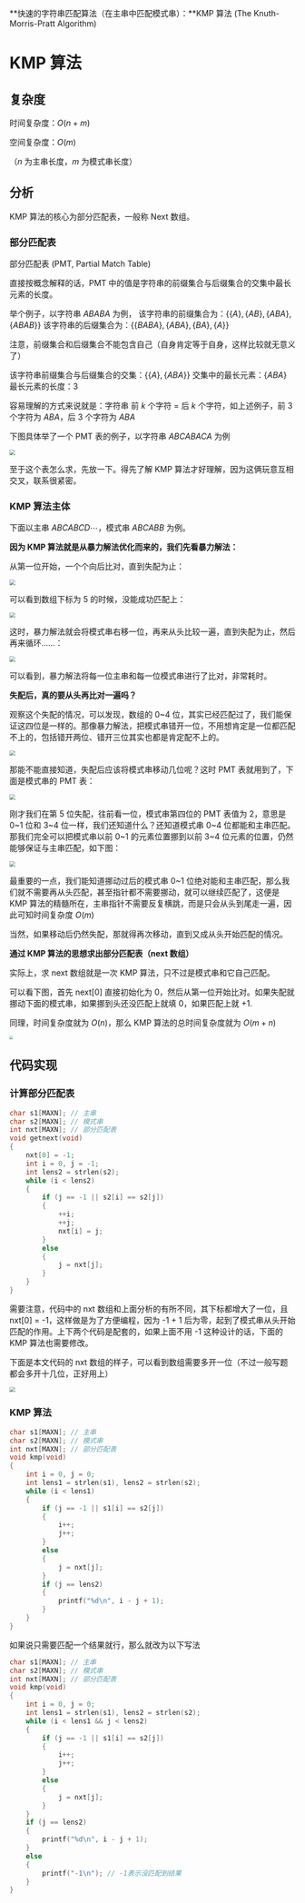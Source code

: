 **快速的字符串匹配算法（在主串中匹配模式串）：**KMP 算法 (The Knuth-Morris-Pratt Algorithm)

<!--more-->

# KMP 算法

## 复杂度

时间复杂度：$O(n+m)$ 

空间复杂度：$O(m)$

（$n$ 为主串长度，$m$ 为模式串长度）

## 分析

KMP 算法的核心为部分匹配表，一般称 Next 数组。

### 部分匹配表

部分匹配表 (PMT, Partial Match Table)

直接按概念解释的话，PMT 中的值是字符串的前缀集合与后缀集合的交集中最长元素的长度。

举个例子，以字符串 $ABABA$ 为例，
该字符串的前缀集合为：$\big\{\{A\},\{AB\},\{ABA\},\{ABAB\}\big\}$
该字符串的后缀集合为：$\big\{\{BABA\},\{ABA\},\{BA\},\{A\}\big\}$

注意，前缀集合和后缀集合不能包含自己（自身肯定等于自身，这样比较就无意义了）

该字符串前缀集合与后缀集合的交集：$\big\{\{A\},\{ABA\}\big\}$
交集中的最长元素：$\{ABA\}$
最长元素的长度：$3$

容易理解的方式来说就是：字符串 前 $k$ 个字符 = 后 $k$ 个字符，如上述例子，前 $3$ 个字符为 $ABA$，后 $3$ 个字符为 $ABA$

下图具体举了一个 PMT 表的例子，以字符串 $ABCABACA$ 为例

<img src="https://assets.zouht.com/img/note/19-01.webp" style="zoom:60%;" />

至于这个表怎么求，先放一下。得先了解 KMP 算法才好理解，因为这俩玩意互相交叉，联系很紧密。

### KMP 算法主体

下面以主串 $ABCABCD\cdots$，模式串 $ABCABB$ 为例。

**因为 KMP 算法就是从暴力解法优化而来的，我们先看暴力解法：**

从第一位开始，一个个向后比对，直到失配为止：

<img src="https://assets.zouht.com/img/note/19-02.webp" style="zoom:60%;" />

可以看到数组下标为 5 的时候，没能成功匹配上：

<img src="https://assets.zouht.com/img/note/19-03.webp" style="zoom:60%;" />

这时，暴力解法就会将模式串右移一位，再来从头比较一遍，直到失配为止，然后再来循环……：

<img src="https://assets.zouht.com/img/note/19-04.webp" style="zoom:60%;" />

可以看到，暴力解法将每一位主串和每一位模式串进行了比对，非常耗时。

**失配后，真的要从头再比对一遍吗？**

观察这个失配的情况，可以发现，数组的 0~4 位，其实已经匹配过了，我们能保证这四位是一样的。那像暴力解法，把模式串错开一位，不用想肯定是一位都匹配不上的，包括错开两位、错开三位其实也都是肯定配不上的。

<img src="https://assets.zouht.com/img/note/19-03.webp" style="zoom:60%;" />

那能不能直接知道，失配后应该将模式串移动几位呢？这时 PMT 表就用到了，下面是模式串的 PMT 表：

<img src="https://assets.zouht.com/img/note/19-05.webp" style="zoom:60%;" />

刚才我们在第 5 位失配，往前看一位，模式串第四位的 PMT 表值为 2，意思是 0~1 位和 3~4 位一样，我们还知道什么？还知道模式串 0~4 位都能和主串匹配。那我们完全可以把模式串以前 0~1 的元素位置挪到以前 3~4 位元素的位置，仍然能够保证与主串匹配，如下图：

<img src="https://assets.zouht.com/img/note/19-06.webp" style="zoom:60%;" />

最重要的一点，我们能知道挪动过后的模式串 0~1 位绝对能和主串匹配，那么我们就不需要再从头匹配，甚至指针都不需要挪动，就可以继续匹配了，这便是 KMP 算法的精髓所在，主串指针不需要反复横跳，而是只会从头到尾走一遍，因此可知时间复杂度 $O(m)$

当然，如果移动后仍然失配，那就得再次移动，直到又成从头开始匹配的情况。

**通过 KMP 算法的思想求出部分匹配表（next 数组）**

实际上，求 next 数组就是一次 KMP 算法，只不过是模式串和它自己匹配。

可以看下图，首先 next[0] 直接初始化为 0，然后从第一位开始比对。如果失配就挪动下面的模式串，如果挪到头还没匹配上就填 0，如果匹配上就 +1.

同理，时间复杂度就为 $O(n)$，那么 KMP 算法的总时间复杂度就为 $O(m+n)$

<img src="https://assets.zouht.com/img/note/19-07.webp" style="zoom:40%;" />

## 代码实现

### 计算部分匹配表

```cpp
char s1[MAXN]; // 主串
char s2[MAXN]; // 模式串
int nxt[MAXN]; // 部分匹配表
void getnext(void)
{
	nxt[0] = -1;
	int i = 0, j = -1;
	int lens2 = strlen(s2);
	while (i < lens2)
	{
		if (j == -1 || s2[i] == s2[j])
		{
			++i;
			++j;
			nxt[i] = j;
		}
		else
		{
			j = nxt[j];
		}
	}
}
```

需要注意，代码中的 nxt 数组和上面分析的有所不同，其下标都增大了一位，且 nxt[0] = -1，这样做是为了方便编程，因为 -1 + 1 后为零，起到了模式串从头开始匹配的作用。上下两个代码是配套的，如果上面不用 -1 这种设计的话，下面的 KMP 算法也需要修改。

下面是本文代码的 nxt 数组的样子，可以看到数组需要多开一位（不过一般写题都会多开十几位，正好用上）

<img src="https://assets.zouht.com/img/note/19-08.webp" style="zoom:60%;" />

### KMP 算法

```cpp
char s1[MAXN]; // 主串
char s2[MAXN]; // 模式串
int nxt[MAXN]; // 部分匹配表
void kmp(void)
{
	int i = 0, j = 0;
	int lens1 = strlen(s1), lens2 = strlen(s2);
	while (i < lens1)
	{
		if (j == -1 || s1[i] == s2[j])
		{
			i++;
			j++;
		}
		else
		{
			j = nxt[j];
		}
		if (j == lens2)
		{
			printf("%d\n", i - j + 1);
		}
	}
}
```

如果说只需要匹配一个结果就行，那么就改为以下写法

```cpp
char s1[MAXN]; // 主串
char s2[MAXN]; // 模式串
int nxt[MAXN]; // 部分匹配表
void kmp(void)
{
	int i = 0, j = 0;
	int lens1 = strlen(s1), lens2 = strlen(s2);
	while (i < lens1 && j < lens2)
	{
		if (j == -1 || s1[i] == s2[j])
		{
			i++;
			j++;
		}
		else
		{
			j = nxt[j];
		}
	}
	if (j == lens2)
	{
		printf("%d\n", i - j + 1);
	}
	else
	{
		printf("-1\n"); // -1表示没匹配到结果
	}
}
```

